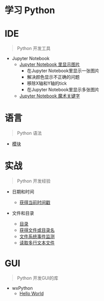 # 学习 Python


# IDE
> Python 开发工具

* Jupyter Notebook
    * [Jupyter Notebook 里显示图片](http://nbviewer.jupyter.org/github/wang-junjian/learn-python/blob/master/jupyter_notebook/jupyter_notebook_show_image.ipynb)
        * 在Jupyter Notebook里显示一张图片
        * 解决颜色显示不正确的问题
        * 移除X轴和Y轴的tick
        * 在Jupyter Notebook里显示多张图片
    * [Jupyter Notebook 魔术关键字](http://nbviewer.jupyter.org/github/wang-junjian/learn-python/blob/master/jupyter_notebook/jupyter_notebook_magic_keywords.ipynb)

# 语言
> Python 语法

* [模块](http://nbviewer.jupyter.org/github/wang-junjian/learn-python/blob/master/modules/modules.ipynb)

# 实战
> Python 开发经验

* 日期和时间
    * [获得当前时间戳](http://nbviewer.jupyter.org/github/wang-junjian/learn-python/blob/master/date_time/get_current_timestamp.ipynb)

* 文件和目录
    * [目录](http://nbviewer.jupyter.org/github/wang-junjian/learn-python/blob/master/file_path/path.ipynb)
    * [获得文件或目录名](http://nbviewer.jupyter.org/github/wang-junjian/learn-python/blob/master/file_path/get_file_or_dir_name.ipynb)
    * [文件系统事件监测](http://nbviewer.jupyter.org/github/wang-junjian/learn-python/blob/master/file_path/watchdog_filesystem_events_monitoring.ipynb)
    * [读取多行文本文件](http://nbviewer.jupyter.org/github/wang-junjian/learn-python/blob/master/file_path/read_text.ipynb)

# GUI
> Python 开发GUI的库

* wxPython
    * [Hello World](wxpython/01_hello.py)
